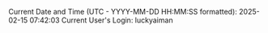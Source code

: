 Current Date and Time (UTC - YYYY-MM-DD HH:MM:SS formatted): 2025-02-15 07:42:03
Current User's Login: luckyaiman
